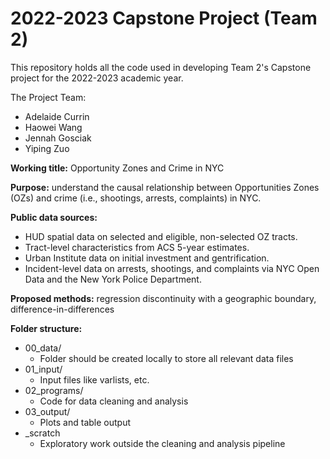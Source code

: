 # 2022-2023 Capstone Project (Team 2)

This repository holds all the code used in developing Team 2's Capstone project for the 2022-2023 academic year.

The Project Team:
- Adelaide Currin
- Haowei Wang
- Jennah Gosciak
- Yiping Zuo

**Working title:** Opportunity Zones and Crime in NYC

**Purpose:** understand the causal relationship between Opportunities Zones (OZs) and crime (i.e., shootings, arrests, complaints) in NYC.

**Public data sources:**
- HUD spatial data on selected and eligible, non-selected OZ tracts.
- Tract-level characteristics from ACS 5-year estimates.
- Urban Institute data on initial investment and gentrification.  
- Incident-level data on arrests, shootings, and complaints via NYC Open Data and the New York Police Department.

**Proposed methods:** regression discontinuity with a geographic boundary, difference-in-differences

**Folder structure:**
- 00_data/
  - Folder should be created locally to store all relevant data files
- 01_input/
  - Input files like varlists, etc.
- 02_programs/
  - Code for data cleaning and analysis
- 03_output/
  - Plots and table output
- _scratch
  - Exploratory work outside the cleaning and analysis pipeline

